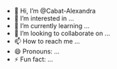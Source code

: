 - 👋 Hi, I’m @Cabat-Alexandra
- 👀 I’m interested in ...
- 🌱 I’m currently learning ...
- 💞️ I’m looking to collaborate on ...
- 📫 How to reach me ...
- 😄 Pronouns: ...
- ⚡ Fun fact: ...

<!---
Cabat-Alexandra/Cabat-Alexandra is a ✨ special ✨ repository because its `README.md` (this file) appears on your GitHub profile.
You can click the Preview link to take a look at your changes.
--->
